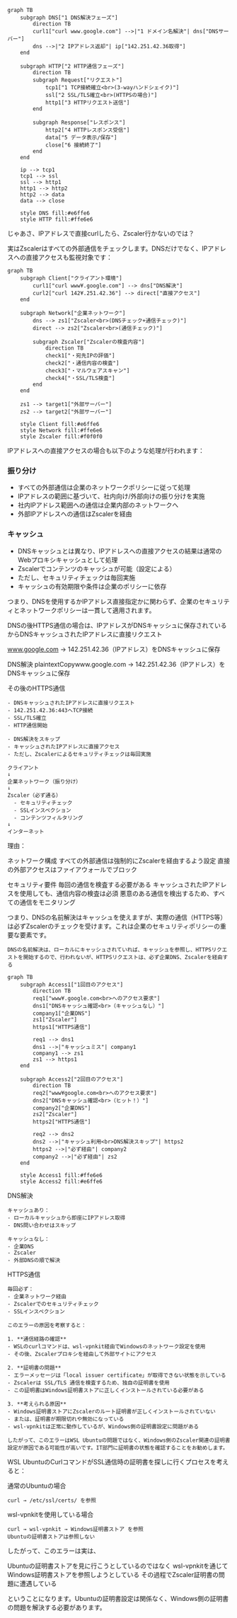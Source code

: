 ```mermaid
graph TB
    subgraph DNS["1 DNS解決フェーズ"]
        direction TB
        curl1["curl www.google.com"] -->|"1 ドメイン名解決"| dns["DNSサーバー"]
        dns -->|"2 IPアドレス返却"| ip["142.251.42.36取得"]
    end

    subgraph HTTP["2 HTTP通信フェーズ"]
        direction TB
        subgraph Request["リクエスト"]
            tcp1["1 TCP接続確立<br>(3-wayハンドシェイク)"]
            ssl["2 SSL/TLS確立<br>(HTTPSの場合)"]
            http1["3 HTTPリクエスト送信"]
        end
        
        subgraph Response["レスポンス"]
            http2["4 HTTPレスポンス受信"]
            data["5 データ表示/保存"]
            close["6 接続終了"]
        end
    end

    ip --> tcp1
    tcp1 --> ssl
    ssl --> http1
    http1 --> http2
    http2 --> data
    data --> close

    style DNS fill:#e6ffe6
    style HTTP fill:#ffe6e6
```    

じゃあさ、IPアドレスで直接curlしたら、Zscaler行かないのでは？

実はZscalerはすべての外部通信をチェックします。DNSだけでなく、IPアドレスへの直接アクセスも監視対象です：

```mermaid
graph TB
    subgraph Client["クライアント環境"]
        curl1["curl www¥.google.com"] --> dns["DNS解決"]
        curl2["curl 142¥.251.42.36"] --> direct["直接アクセス"]
    end

    subgraph Network["企業ネットワーク"]
        dns --> zs1["Zscaler<br>(DNSチェック+通信チェック)"]
        direct --> zs2["Zscaler<br>(通信チェック)"]
        
        subgraph Zscaler["Zscalerの検査内容"]
            direction TB
            check1["・宛先IPの評価"]
            check2["・通信内容の検査"]
            check3["・マルウェアスキャン"]
            check4["・SSL/TLS検査"]
        end
    end

    zs1 --> target1["外部サーバー"]
    zs2 --> target2["外部サーバー"]

    style Client fill:#e6ffe6
    style Network fill:#ffe6e6
    style Zscaler fill:#f0f0f0
```    


IPアドレスへの直接アクセスの場合も以下のような処理が行われます：

### 振り分け
- すべての外部通信は企業のネットワークポリシーに従って処理
- IPアドレスの範囲に基づいて、社内向け/外部向けの振り分けを実施
- 社内IPアドレス範囲への通信は企業内部のネットワークへ
- 外部IPアドレスへの通信はZscalerを経由

### キャッシュ
- DNSキャッシュとは異なり、IPアドレスへの直接アクセスの結果は通常のWebプロキシキャッシュとして処理
- Zscalerでコンテンツのキャッシュが可能（設定による）
- ただし、セキュリティチェックは毎回実施
- キャッシュの有効期限や条件は企業のポリシーに依存

つまり、DNSを使用するかIPアドレス直接指定かに関わらず、企業のセキュリティとネットワークポリシーは一貫して適用されます。


DNSの後HTTPS通信の場合は、IPアドレスがDNSキャッシュに保存されているからDNSキャッシュされたIPアドレスに直接リクエスト

www.google.com → 142.251.42.36（IPアドレス）をDNSキャッシュに保存

DNS解決
plaintextCopywww.google.com → 142.251.42.36（IPアドレス）をDNSキャッシュに保存

その後のHTTPS通信
```plaintext
- DNSキャッシュされたIPアドレスに直接リクエスト
- 142.251.42.36:443へTCP接続
- SSL/TLS確立
- HTTP通信開始
```

```plaintext
- DNS解決をスキップ
- キャッシュされたIPアドレスに直接アクセス
- ただし、Zscalerによるセキュリティチェックは毎回実施
```

```
クライアント
↓
企業ネットワーク（振り分け）
↓
Zscaler（必ず通る）
  - セキュリティチェック
  - SSLインスペクション
  - コンテンツフィルタリング
↓
インターネット
```
理由：

ネットワーク構成
すべての外部通信は強制的にZscalerを経由するよう設定
直接の外部アクセスはファイアウォールでブロック


セキュリティ要件
毎回の通信を検査する必要がある
キャッシュされたIPアドレスを使用しても、通信内容の検査は必須
悪意のある通信を検出するため、すべての通信をモニタリング

つまり、DNSの名前解決はキャッシュを使えますが、実際の通信（HTTPS等）は必ずZscalerのチェックを受けます。これは企業のセキュリティポリシーの重要な要素です。

```
DNSの名前解決は、ローカルにキャッシュされていれば、キャッシュを参照し、HTTPSリクエストを開始するので、行われないが、HTTPSリクエストは、必ず企業DNS、Zscalerを経由する
```

```mermaid
graph TB
    subgraph Access1["1回目のアクセス"]
        direction TB
        req1["www¥.google.com<br>へのアクセス要求"]
        dns1["DNSキャッシュ確認<br>（キャッシュなし）"]
        company1["企業DNS"]
        zs1["Zscaler"]
        https1["HTTPS通信"]
        
        req1 --> dns1
        dns1 -->|"キャッシュミス"| company1
        company1 --> zs1
        zs1 --> https1
    end

    subgraph Access2["2回目のアクセス"]
        direction TB
        req2["www¥google.com<br>へのアクセス要求"]
        dns2["DNSキャッシュ確認<br>（ヒット！）"]
        company2["企業DNS"]
        zs2["Zscaler"]
        https2["HTTPS通信"]
        
        req2 --> dns2
        dns2 -->|"キャッシュ利用<br>DNS解決スキップ"| https2
        https2 -->|"必ず経由"| company2
        company2 -->|"必ず経由"| zs2
    end

    style Access1 fill:#ffe6e6
    style Access2 fill:#e6ffe6
```    

DNS解決
```plaintext
キャッシュあり：
- ローカルキャッシュから即座にIPアドレス取得
- DNS問い合わせはスキップ

キャッシュなし：
- 企業DNS
- Zscaler
- 外部DNSの順で解決
```

HTTPS通信
```plaintext
毎回必ず：
- 企業ネットワーク経由
- Zscalerでのセキュリティチェック
- SSLインスペクション
```

```
このエラーの原因を考察すると：

1. **通信経路の確認**
- WSLのcurlコマンドは、wsl-vpnkit経由でWindowsのネットワーク設定を使用
- その後、Zscalerプロキシを経由して外部サイトにアクセス

2. **証明書の問題**
- エラーメッセージは「local issuer certificate」が取得できない状態を示している
- Zscalerは SSL/TLS 通信を検査するため、独自の証明書を使用
- この証明書はWindows証明書ストアに正しくインストールされている必要がある

3. **考えられる原因**
- Windows証明書ストアにZscalerのルート証明書が正しくインストールされていない
- または、証明書が期限切れや無効になっている
- wsl-vpnkitは正常に動作しているが、Windows側の証明書設定に問題がある

したがって、このエラーはWSL Ubuntuの問題ではなく、Windows側のZscaler関連の証明書設定が原因である可能性が高いです。IT部門に証明書の状態を確認することをお勧めします。
```

WSL UbuntuのCurlコマンドがSSL通信時の証明書を探しに行くプロセスを考えると：

通常のUbuntuの場合

```plaintext
curl → /etc/ssl/certs/ を参照
```

wsl-vpnkitを使用している場合

```plaintext
curl → wsl-vpnkit → Windows証明書ストア を参照
Ubuntuの証明書ストアは参照しない
```
したがって、このエラーは実は、

Ubuntuの証明書ストアを見に行こうとしているのではなく
wsl-vpnkitを通じてWindows証明書ストアを参照しようとしている
その過程でZscaler証明書の問題に遭遇している

ということになります。Ubuntuの証明書設定は関係なく、Windows側の証明書の問題を解決する必要があります。 

